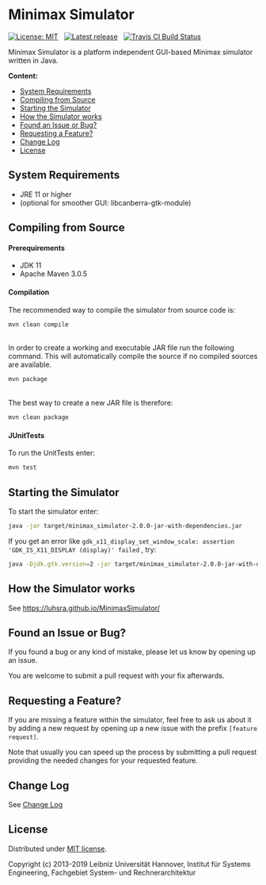 Minimax Simulator
=================

[![License: MIT](https://img.shields.io/badge/License-MIT-yellow.svg)](https://github.com/luhsra/MinimaxSimulator/blob/develop/LICENSE.txt) &nbsp; [![Latest release](http://img.shields.io/github/release/luhsra/MinimaxSimulator.svg)](https://github.com/luhsra/MinimaxSimulator/releases)	&nbsp; [![Travis CI Build Status](https://travis-ci.org/luhsra/MinimaxSimulator.png?branch=master)](https://travis-ci.org/luhsra/MinimaxSimulator) &nbsp;

Minimax Simulator is a platform independent GUI-based Minimax simulator written in Java.

**Content:**
- [System Requirements](#system-requirements)
- [Compiling from Source](#compiling-source)
- [Starting the Simulator](#executing)
- [How the Simulator works](#documentation)
- [Found an Issue or Bug?](#bug)
- [Requesting a Feature?](#feature)
- [Change Log](#changelog)
- [License](#license)

<a name="system-requirements"></a> System Requirements
------------------------------------------------------
* JRE 11 or higher
* (optional for smoother GUI: libcanberra-gtk-module)

<a name="compiling-source"></a> Compiling from Source
------------------------------------------------------
#### Prerequirements
* JDK 11
* Apache Maven 3.0.5

#### Compilation
The recommended way to compile the simulator from source code is:
```bash
mvn clean compile
```
\
In order to create a working and executable JAR file run the following command.
This will automatically compile the source if no compiled sources are available.
```bash
mvn package
```
\
The best way to create a new JAR file is therefore:
```bash
mvn clean package
```

#### JUnitTests
To run the UnitTests enter:
```bash
mvn test
```

<a name="executing"></a> Starting the Simulator 
------------------------------------------------------
To start the simulator enter:
```bash
java -jar target/minimax_simulator-2.0.0-jar-with-dependencies.jar
```

If you get an error like
``gdk_x11_display_set_window_scale: assertion 'GDK_IS_X11_DISPLAY (display)' failed``
, try:
```bash
java -Djdk.gtk.version=2 -jar target/minimax_simulator-2.0.0-jar-with-dependencies.jar
```
<a name="documentation"></a> How the Simulator works 
------------------------------------------------------
See https://luhsra.github.io/MinimaxSimulator/

<a name="bug"></a> Found an Issue or Bug?
-----------------------------------------
If you found a bug or any kind of mistake, please let us know by opening up an issue.

You are welcome to submit a pull request with your fix afterwards.

<a name="feature"></a> Requesting a Feature?
--------------------------------------------
If you are missing a feature within the simulator, feel free to ask us about it by adding a new request by opening up a new issue with the prefix `[feature request]`.

Note that usually you can speed up the process by submitting a pull request providing the needed changes for your requested feature.

<a name="changelog"></a> Change Log
---------------------------------
See [Change Log](https://luhsra.github.io/MinimaxSimulator/changelog.html)

<a name="license"></a> License
------------------------------
Distributed under [MIT license](http://opensource.org/licenses/MIT).

Copyright (c) 2013-2019 Leibniz Universität Hannover, Institut für Systems Engineering, Fachgebiet System- und Rechnerarchitektur
